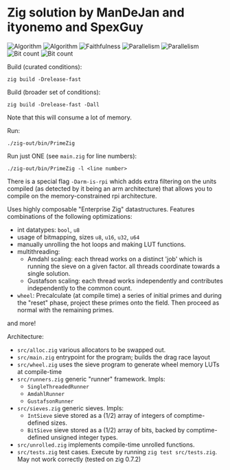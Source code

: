 # Zig solution by ManDeJan and ityonemo and SpexGuy

![Algorithm](https://img.shields.io/badge/Algorithm-base-green)
![Algorithm](https://img.shields.io/badge/Algorithm-wheel-yellowgreen)
![Faithfulness](https://img.shields.io/badge/Faithful-yes-green)
![Parallelism](https://img.shields.io/badge/Parallel-no-green)
![Parallelism](https://img.shields.io/badge/Parallel-yes-green)
![Bit count](https://img.shields.io/badge/Bits-1-green)
![Bit count](https://img.shields.io/badge/Bits-8-yellowgreen)

Build (curated conditions):

```
zig build -Drelease-fast
```

Build (broader set of conditions):

```
zig build -Drelease-fast -Dall
```

Note that this will consume a lot of memory.

Run:

```
./zig-out/bin/PrimeZig
```


Run just ONE (see `main.zig` for line numbers):

```
./zig-out/bin/PrimeZig -l <line number>
```

There is a special flag `-Darm-is-rpi` which adds extra filtering
on the units compiled (as detected by it being an arm architecture) that
allows you to compile on the memory-constrained rpi architecture.

Uses highly composable "Enterprise Zig" datastructures.
Features combinations of the following optimizations:

- int datatypes: `bool`, `u8`
- usage of bitmapping, sizes `u8`, `u16`, `u32`, `u64`
- manually unrolling the hot loops and making LUT functions.
- multithreading:
  - Amdahl scaling: each thread works on a distinct 'job' which is running the sieve on a given factor.
    all threads coordinate towards a single solution.
  - Gustafson scaling:  each thread works independently and contributes independently to the common count.
- `wheel`:  Precalculate (at compile time) a series of initial primes and during the "reset" phase, project
     these primes onto the field.  Then proceed as normal with the remaining primes.

and more!

Architecture:

- `src/alloc.zig` various allocators to be swapped out.
- `src/main.zig` entrypoint for the program; builds the drag race layout
- `src/wheel.zig` uses the sieve program to generate wheel memory LUTs at compile-time
- `src/runners.zig` generic "runner" framework.  Impls:
  - `SingleThreadedRunner`
  - `AmdahlRunner`
  - `GustafsonRunner`
- `src/sieves.zig` generic sieves.  Impls:
  - `IntSieve` sieve stored as a (1/2) array of integers of comptime-defined sizes.
  - `BitSieve` sieve stored as a (1/2) array of bits, backed by comptime-defined unsigned integer types.
- `src/unrolled.zig` implements compile-time unrolled functions.
- `src/tests.zig` test cases.  Execute by running `zig test src/tests.zig`.  May not work correctly
  (tested on zig 0.7.2)